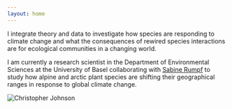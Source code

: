 ```yaml
---
layout: home
---
```


<div class="wrapper">
  <div class="site-body">
    <div class="content-left">
      <p>I integrate theory and data to investigate how species are responding to climate change and what the consequences of rewired species interactions are for ecological communities in a changing world.</p>
      <p></p>
      <p>I am currently a research scientist in the Department of Environmental Sciences at the University of Basel collaborating with <a href="https://www.eco.duw.unibas.ch/en/" target="_blank" rel="noopener">Sabine Rumpf</a> to study how alpine and arctic plant species are shifting their geographical ranges in response to global climate change.</p>
    </div>
    <div class="content-right">
      <img src="{{ '/images/Chris_homepage.jpg' | relative_url }}" alt="Christopher Johnson" style="max-height: 10in; height: auto; width: auto;">
    </div>
  </div>
</div>
